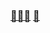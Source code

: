 
### [👩🏻‍💻](https://luminaire-dev.github.io/resume/) [🎹](https://www.youtube.com/user/NlNTEND0/videos) 
